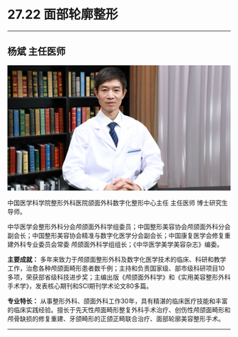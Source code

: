 # 27.22 面部轮廓整形

---

## 杨斌 主任医师

![1685511118643](image/c27_022/1685511118643.png)

中国医学科学院整形外科医院颌面外科数字化整形中心主任 主任医师 博士研究生导师。

中华医学会整形外科分会颅颌面外科学组委员；中国整形美容协会颅颌面外科分会副会长；中国整形美容协会精准与数字化医学分会副会长；中国康复医学会修复重建外科专业委员会常委 颅颌面外科学组组长；《中华医学美学美容杂志》编委。

**主要成就：** 多年来致力于颅颌面整形外科及数字化医学技术的临床、科研和教学工作，治愈各种颅颌面畸形患者数千例；主持和负责国家级、部市级科研项目10多项，荣获部省级科技进步奖；主编出版《颅颌面外科学》和《实用美容整形外科手术学》，发表核心期刊和SCI期刊学术论文80多篇。

**专业特长：** 从事整形外科、颌面外科工作30年，具有精湛的临床医疗技能和丰富的临床实践经验。擅长于先天性颅面畸形整复外科手术治疗、创伤性颅颌面畸形和颅骨缺损的修复重建、牙颌畸形的正颌正畸联合治疗、面部轮廓美容整形手术。

---
